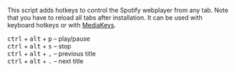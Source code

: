 This script adds hotkeys to control the Spotify webplayer from any tab. Note that you have to reload all tabs after installation. It can be used with keyboard hotkeys or with <a href="https://developer.mozilla.org/en-US/docs/Web/API/MediaKeys">MediaKeys</a>.

<kbd>ctrl</kbd> + <kbd>alt</kbd> + <kbd>p</kbd> – play/pause<br />
<kbd>ctrl</kbd> + <kbd>alt</kbd> + <kbd>s</kbd> – stop<br />
<kbd>ctrl</kbd> + <kbd>alt</kbd> + <kbd>,</kbd> – previous title<br />
<kbd>ctrl</kbd> + <kbd>alt</kbd> + <kbd>.</kbd> – next title
